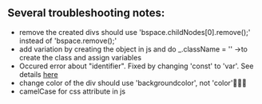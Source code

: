 ## Several troubleshooting notes:

- remove the created divs should use 'bspace.childNodes[0].remove();' instead of 'bspace.remove();'
- add variation by creating the object in js and do _.className = '' ->to create the class and assign variables
- Occured error about "identifier". Fixed by changing 'const' to 'var'. See details [here](https://stackoverflow.com/questions/55722874/identifier-location-has-already-been-declared)
- change color of the div should use 'backgroundcolor', not 'color'🤦🏻‍♀️
- camelCase for css attribute in js
